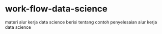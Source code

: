 # work-flow-data-science
materi alur kerja data science 
berisi tentang contoh penyelesaian alur kerja data science
